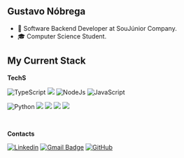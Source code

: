##   Gustavo Nóbrega

- 💼 Software Backend Developer at SouJúnior Company.
- 🎓 Computer Science Student.

## My Current Stack

**TechS**

![TypeScript](https://img.shields.io/badge/TypeScript-007ACC?style=for-the-badge&logo=typescript&logoColor=white)
![](https://img.shields.io/badge/Express.js-404D59?style=for-the-badge)
![NodeJs](https://img.shields.io/badge/Node.js-43853D?style=for-the-badge&logo=node.js&logoColor=white)
![JavaScript](https://img.shields.io/badge/JavaScript-F7DF1E?style=for-the-badge&logo=javascript&logoColor=black)

![Python](https://img.shields.io/badge/Python-14354C?style=for-the-badge&logo=python&logoColor=white)
![](https://img.shields.io/badge/PostgreSQL-316192?style=for-the-badge&logo=postgresql&logoColor=white)
![](https://img.shields.io/badge/MongoDB-4EA94B?style=for-the-badge&logo=mongodb&logoColor=white)
![](https://img.shields.io/badge/Amazon_AWS-232F3E?style=for-the-badge&logo=amazon-aws&logoColor=white)
![](https://img.shields.io/badge/Docker-2496ED?style=for-the-badge&logo=docker&logoColor=white)


<br/>

**Contacts**

[![Linkedin](https://img.shields.io/badge/-username-blue?style=flat-square&logo=Linkedin&logoColor=white&link=https://www.linkedin.com/in/gustavonobregab/)](https://www.linkedin.com/in/gustavonobregab/)
[![Gmail Badge](https://img.shields.io/badge/-gustavonobg@gmail.com-006bed?style=flat-square&logo=Gmail&logoColor=white&link=mailto:gustavonobg@gmail.com)](mailto:gustavonobg@gmail.com)
[![GitHub](https://img.shields.io/github/followers/iuricode?label=follow&style=social)](https://github.com/Gustavonobregab)
